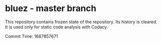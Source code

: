 # bluez - master branch

This repository contains frozen state of the repository.
Its history is cleared. It is used only for static code
analysis with Codacy.

Commit Time: 1687857671